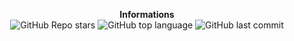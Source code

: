 <p align="center"> 
    <b>Informations</b><br>
    <img alt="GitHub Repo stars" src="https://img.shields.io/github/stars/Matthieu946/Cesar">
    <img alt="GitHub top language" src="https://img.shields.io/github/languages/top/Matthieu946/Cesar">
    <img alt="GitHub last commit" src="https://img.shields.io/github/version/Matthieu946/Cesar">
</p>
